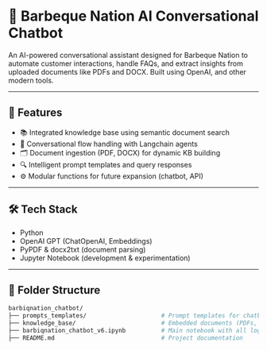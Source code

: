 # 🤖 Barbeque Nation AI Conversational Chatbot

An AI-powered conversational assistant designed for Barbeque Nation to automate customer interactions, handle FAQs, and extract insights from uploaded documents like PDFs and DOCX. Built using OpenAI, and other modern tools.

---

## 🚀 Features

- 📚 Integrated knowledge base using semantic document search
- 🧠 Conversational flow handling with Langchain agents
- 🗂️ Document ingestion (PDF, DOCX) for dynamic KB building
- 🔍 Intelligent prompt templates and query responses
- ⚙️ Modular functions for future expansion (chatbot, API)

---

## 🛠️ Tech Stack

- Python
- OpenAI GPT (ChatOpenAI, Embeddings)
- PyPDF & docx2txt (document parsing)
- Jupyter Notebook (development & experimentation)

---

## 📂 Folder Structure

```bash
barbiqnation_chatbot/
├── prompts_templates/                     # Prompt templates for chatbot
├── knowledge_base/                        # Embedded documents (PDFs, DOCX)
├── barbiqnation_chatbot_v6.ipynb          # Main notebook with all logic
├── README.md                              # Project documentation
